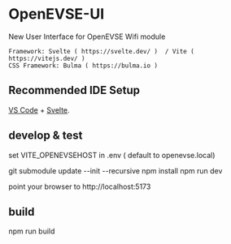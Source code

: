 # OpenEVSE-UI

New User Interface for OpenEVSE Wifi module

	Framework: Svelte ( https://svelte.dev/ )  / Vite ( https://vitejs.dev/ ) 
	CSS Framework: Bulma ( https://bulma.io )


## Recommended IDE Setup

[VS Code](https://code.visualstudio.com/) + [Svelte](https://marketplace.visualstudio.com/items?itemName=svelte.svelte-vscode).

## develop & test

set VITE_OPENEVSEHOST in .env ( default to openevse.local)

git submodule update --init --recursive
npm install
npm run dev

point your browser to http://localhost:5173

## build
npm run build 